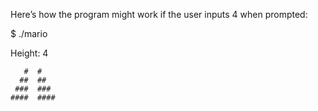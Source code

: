 Here’s how the program might work if the user inputs 4 when prompted:

$ ./mario

Height: 4

       #  #
      ##  ##
     ###  ###
    ####  ####